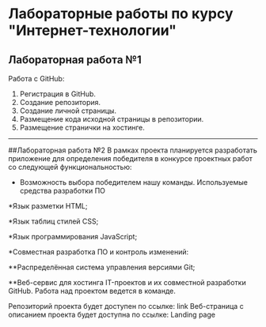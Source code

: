 # Лабораторные работы по курсу "Интернет-технологии"
## Лабораторная работа №1
Работа с GitHub:
1. Регистрация в GitHub.
2. Создание репозитория.
3. Создание личной страницы.
4. Размещение кода исходной страницы в репозитории.
5. Размещение странички на хостинге.
___
##Лабораторная работа №2
В рамках проекта планируется разработать приложение для определения победителя в конкурсе проектных работ со следующей функциональностью:
* Возможность выбора победителем нашу команды.
Используемые средства разработки ПО

*Язык разметки HTML;

*Язык таблиц стилей CSS;

*Язык программирования JavaScript;

*Совместная разработка ПО и контроль изменений:

**Распределённая система управления версиями Git;

**Веб-сервис для хостинга IT-проектов и их совместной разработки GitHub.
Работа над проектом ведется в команде.

Репозиторий проекта будет доступен по ссылке: link
Веб-страница с описанием проекта будет доступна по ссылке: Landing page
